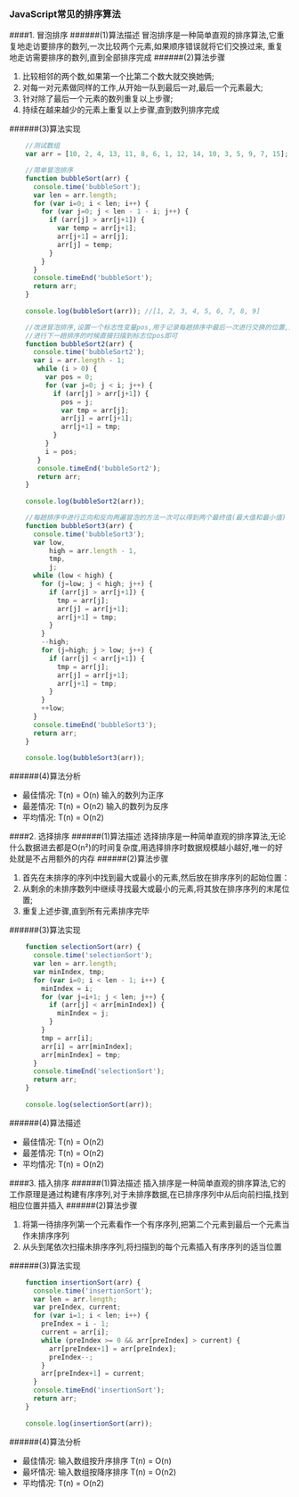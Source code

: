 ### JavaScript常见的排序算法
####1. 冒泡排序
######(1)算法描述
冒泡排序是一种简单直观的排序算法,它重复地走访要排序的数列,一次比较两个元素,如果顺序错误就将它们交换过来,
重复地走访需要排序的数列,直到全部排序完成
######(2)算法步骤

1. 比较相邻的两个数,如果第一个比第二个数大就交换她俩;
2. 对每一对元素做同样的工作,从开始一队到最后一对,最后一个元素最大;
3. 针对除了最后一个元素的数列重复以上步骤;
4. 持续在越来越少的元素上重复以上步骤,直到数列排序完成

######(3)算法实现
```javascript
    //测试数组
    var arr = [10, 2, 4, 13, 11, 8, 6, 1, 12, 14, 10, 3, 5, 9, 7, 15];
```
```javascript
    //简单冒泡排序
    function bubbleSort(arr) {
      console.time('bubbleSort');
      var len = arr.length;
      for (var i=0; i < len; i++) {
        for (var j=0; j < len - 1 - i; j++) {
          if (arr[j] > arr[j+1]) {
            var temp = arr[j+1];
            arr[j+1] = arr[j];
            arr[j] = temp;
          }
        }
      }
      console.timeEnd('bubbleSort');
      return arr;
    }
    
    console.log(bubbleSort(arr)); //[1, 2, 3, 4, 5, 6, 7, 8, 9]
```
```javascript
    //改进冒泡排序,设置一个标志性变量pos,用于记录每趟排序中最后一次进行交换的位置,由于pos位置之后的记录均已交换完毕,
    //进行下一趟排序的时候直接扫描到标志位pos即可
    function bubbleSort2(arr) {
      console.time('bubbleSort2');
      var i = arr.length - 1;
       while (i > 0) {
         var pos = 0;
         for (var j=0; j < i; j++) {
           if (arr[j] > arr[j+1]) {
             pos = j;
             var tmp = arr[j];
             arr[j] = arr[j+1];
             arr[j+1] = tmp;
           }
         }
         i = pos;
       }
       console.timeEnd('bubbleSort2');
       return arr;
    }
    
    console.log(bubbleSort2(arr));
```
```javascript
    //每趟排序中进行正向和反向两遍冒泡的方法一次可以得到两个最终值(最大值和最小值)
    function bubbleSort3(arr) {
      console.time('bubbleSort3');
      var low,
          high = arr.length - 1,
          tmp,
          j;
      while (low < high) {
        for (j=low; j < high; j++) {
          if (arr[j] > arr[j+1]) {
            tmp = arr[j];
            arr[j] = arr[j+1];
            arr[j+1] = tmp;
          }
        }
        --high;
        for (j=high; j > low; j++) {
          if (arr[j] < arr[j+1]) {
            tmp = arr[j];
            arr[j] = arr[j+1];
            arr[j+1] = tmp;
          }
        }
        ++low;
      }
      console.timeEnd('bubbleSort3');
      return arr;
    }
    
    console.log(bubbleSort3(arr));
```
######(4)算法分析

- 最佳情况: T(n) = O(n) 输入的数列为正序
- 最差情况: T(n) = O(n2) 输入的数列为反序
- 平均情况: T(n) = O(n2)

####2. 选择排序
######(1)算法描述
选择排序是一种简单直观的排序算法,无论什么数据进去都是O(n²)的时间复杂度,用选择排序时数据规模越小越好,唯一的好处就是不占用额外的内存
######(2)算法步骤

1. 首先在未排序的序列中找到最大或最小的元素,然后放在排序序列的起始位置：
2. 从剩余的未排序数列中继续寻找最大或最小的元素,将其放在排序序列的末尾位置;
3. 重复上述步骤,直到所有元素排序完毕

######(3)算法实现
```javascript
    function selectionSort(arr) {
      console.time('selectionSort');
      var len = arr.length;
      var minIndex, tmp;
      for (var i=0; i < len - 1; i++) {
        minIndex = i;
        for (var j=i+1; j < len; j++) {
          if (arr[j] < arr[minIndex]) {
            minIndex = j;
          }
        }
        tmp = arr[i];
        arr[i] = arr[minIndex];
        arr[minIndex] = tmp;
      }
      console.timeEnd('selectionSort');
      return arr;
    }
    
    console.log(selectionSort(arr));
```
######(4)算法描述

- 最佳情况: T(n) = O(n2)
- 最差情况: T(n) = O(n2)
- 平均情况: T(n) = O(n2)

####3. 插入排序
######(1)算法描述
插入排序是一种简单直观的排序算法,它的工作原理是通过构建有序序列,对于未排序数据,在已排序序列中从后向前扫描,找到相应位置并插入
######(2)算法步骤

1. 将第一待排序列第一个元素看作一个有序序列,把第二个元素到最后一个元素当作未排序序列
2. 从头到尾依次扫描未排序序列,将扫描到的每个元素插入有序序列的适当位置

######(3)算法实现
```javascript
    function insertionSort(arr) {
      console.time('insertionSort');
      var len = arr.length;
      var preIndex, current;
      for (var i=1; i < len; i++) {
        preIndex = i - 1;
        current = arr[i];
        while (preIndex >= 0 && arr[preIndex] > current) {
          arr[preIndex+1] = arr[preIndex];
          preIndex--;
        }
        arr[preIndex+1] = current;
      }
      console.timeEnd('insertionSort');
      return arr;
    }
    
    console.log(insertionSort(arr));
```
######(4)算法分析

- 最佳情况: 输入数组按升序排序 T(n) = O(n)
- 最坏情况: 输入数组按降序排序 T(n) = O(n2)
- 平均情况: T(n) = O(n2)